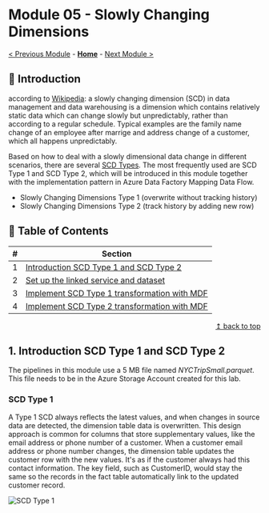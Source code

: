 # Module 05 - Slowly Changing Dimensions

[< Previous Module](../modules/module04.md) - **[Home](../README.md)** - [Next Module >](../modules/module05.md)

## :loudspeaker: Introduction

according to [Wikipedia](https://en.wikipedia.org/wiki/Slowly_changing_dimension): a slowly changing dimension (SCD) in data management and data warehousing is a dimension which contains relatively static data which can change slowly but unpredictably, rather than according to a regular schedule. Typical examples are the family name change of an employee after marrige and address change of a customer, which all happens unpredictably.

Based on how to deal with a slowly dimensional data change in different scenarios, there are several [SCD Types](https://learn.microsoft.com/en-us/training/modules/populate-slowly-changing-dimensions-azure-synapse-analytics-pipelines/3-choose-between-dimension-types). The most frequently used are SCD Type 1 and SCD Type 2, which will be introduced in this module together with the implementation pattern in Azure Data Factory Mapping Data Flow. 


* Slowly Changing Dimensions Type 1 (overwrite without tracking history)
* Slowly Changing Dimensions Type 2 (track history by adding new row)

## :bookmark_tabs: Table of Contents

| #  | Section |
| --- | --- |
| 1 | [Introduction SCD Type 1 and SCD Type 2](#1-introduction-scd-type-1-and-scd-type-2) |
| 2 | [Set up the linked service and dataset](#2-set-up-the-linked-service-and-dataset) |
| 3 | [Implement SCD Type 1 transformation with MDF](#3-implement-sdc-type-1-transformation-with-MDF) |
| 4 | [Implement SCD Type 2 transformation with MDF](#4-implement-sdc-type-2-transformation-with-MDF) |

<div align="right"><a href="#module-05---slowly-changing-dimensions">↥ back to top</a></div>

## 1. Introduction SCD Type 1 and SCD Type 2

The pipelines in this module use a 5 MB file named *NYCTripSmall.parquet*. This file needs to be in the Azure Storage Account created for this lab.

### SCD Type 1
A Type 1 SCD always reflects the latest values, and when changes in source data are detected, the dimension table data is overwritten. This design approach is common for columns that store supplementary values, like the email address or phone number of a customer. When a customer email address or phone number changes, the dimension table updates the customer row with the new values. It's as if the customer always had this contact information. The key field, such as CustomerID, would stay the same so the records in the fact table automatically link to the updated customer record.
<!--- insert picture from images folder and module05 subfolder--->
![SCD Type 1](../images/module05/SCDType1.png)
